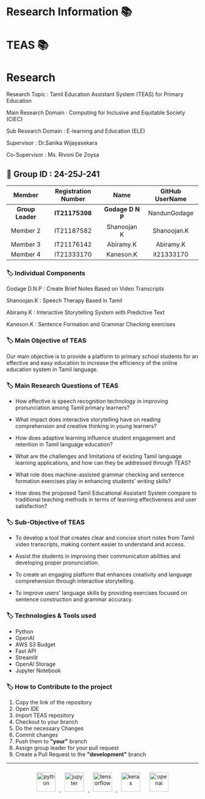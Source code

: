 # Research Information 📚
# TEAS 📚

# Research 
Research Topic : Tamil Education Assistant System (TEAS) for Primary Education

Main Research Domain : Computing for Inclusive and Equitable Society (CIEC)

Sub Research Domain : E-learning and Education (ELE) 

Supervisor : Dr.Sanika Wijayasekara

Co-Supervisor : Ms. Rivoni De Zoysa

## 🔖 Group ID : 24-25J-241


|Member | Registration Number| Name | GitHub UserName |
| :---: | :---: | :---: | :---: |
|**Group Leader**|  **IT21175398** |  **Godage D N P** | NandunGodage | 
|Member 2| IT21187582 | Shanoojan K | Shanoojan.K | 
|Member 3| IT21176142 |  Abiramy.K  | Abiramy.K | 
|Member 4| IT21333170 | Kaneson.K   | it21333170 |


### 🏷️ **Individual Components**

Godage D.N.P : Create Brief Notes Based on Video Transcripts

Shanoojan.K : Speech Therapy Based in Tamil

Abiramy.K : Interactive Storytelling System with Predictive Text

Kaneson.K : Sentence Formation and Grammar Checking exercises

### 🏷️ **Main Objective of TEAS** 

Our main objective is to provide a platform to primary school students for an effective and easy education to increase the efficiency of the online education system in Tamil language. 

### 🏷️ **Main Research Questions of TEAS**
- How effective is speech recognition technology in improving pronunciation among Tamil primary learners? 

- What impact does interactive storytelling have on reading comprehension and creative thinking in young learners?

- How does adaptive learning influence student engagement and retention in Tamil language education? 

- What are the challenges and limitations of existing Tamil language learning applications, and how can they be addressed through TEAS? 

- What role does machine-assisted grammar checking and sentence formation exercises play in enhancing students’ writing skills?

- How does the proposed Tamil Educational Assistant System compare to traditional teaching methods in terms of learning effectiveness and user satisfaction?

### 🏷️ **Sub-Objective of TEAS**

- To develop a tool that creates clear and concise short notes from Tamil video transcripts, making content easier to understand and access. 

- Assist the students in improving their communication abilities and developing proper pronunciation.

- To create an engaging platform that enhances creativity and language comprehension through interactive storytelling.

- To improve users' language skills by providing exercises focused on sentence construction and grammar accuracy.


### 🏷️ Technologies & Tools used 
- Python
- OpenAI
- AWS S3 Budget 
- Fast API
- Streamlit
- OpenAI Storage
- Jupyter Notebook



### 🏷️ How to Contribute to the project
01.  Copy the link of the repository 
02.  Open IDE
03.  Import TEAS repository
04.  Checkout to your branch 
05.  Do the necessary Changes
06.  Commit changes
07.  Push them to **"your"** branch
08.  Assign group leader for your pull request
09.  Create a Pull Request to the **"development"** branch

______________
<div align ="center">
<a href = "https://www.python.org/">
<img src="https://i0.wp.com/junilearning.com/wp-content/uploads/2020/06/python-programming-language.webp?fit=800%2C800&ssl=1" alt="python" style="display: inline-block; margin: 10px;" width="50">
</a>
<a href = "https://jupyter.org">
<img src="https://upload.wikimedia.org/wikipedia/commons/thumb/3/38/Jupyter_logo.svg/800px-Jupyter_logo.svg.png" alt="jupyter" style="display: inline-block; margin: 10px;" width="50">
</a>
<a href = "https://www.tensorflow.org/">
<img src="https://encrypted-tbn0.gstatic.com/images?q=tbn:ANd9GcSmAmqfydDrHJVZVK-43-EOvaWOxfzR4tZQ0w&s" alt="tensorflow" style="display: inline-block; margin: 10px;" width="50">
</a>
<a herf = "https://keras.io/">
<img src="https://upload.wikimedia.org/wikipedia/commons/thumb/a/ae/Keras_logo.svg/1200px-Keras_logo.svg.png" alt="keras" style="display: inline-block; margin: 10px;" width="50">
</a>
<a herf = "https://openai.com/index/gpt-4/">
<img src="https://upload.wikimedia.org/wikipedia/commons/a/a4/GPT-4.png" alt="openai" style="display: inline-block; margin: 10px;" width="50">    
</a>
</div>
